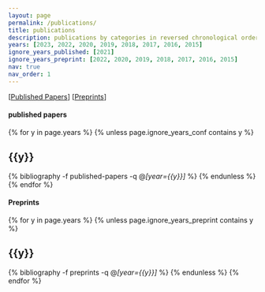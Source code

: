 ```yaml
---
layout: page
permalink: /publications/
title: publications
description: publications by categories in reversed chronological order. 
years: [2023, 2022, 2020, 2019, 2018, 2017, 2016, 2015]
ignore_years_published: [2021]
ignore_years_preprint: [2022, 2020, 2019, 2018, 2017, 2016, 2015]
nav: true
nav_order: 1
---
```


[[Published Papers](#published-papers)]
[[Preprints](#preprints)]



#### published papers

<div class="publications">

{% for y in page.years %}
  	{% unless page.ignore_years_conf contains y %}
      <h2 class="year">{{y}}</h2>
      {% bibliography -f published-papers -q @*[year={{y}}]* %}
    {% endunless %}
{% endfor %}

</div>


#### Preprints

<div class="publications">

{% for y in page.years %}
  	{% unless page.ignore_years_preprint contains y %}
      	<h2 class="year">{{y}}</h2>
      	{% bibliography -f preprints -q @*[year={{y}}]* %}
   	{% endunless %}
{% endfor %}

</div>
